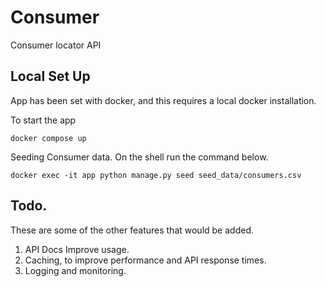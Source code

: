 # Consumer
Consumer locator API

## Local Set Up
App has been set with docker, and this requires a local docker installation.

To start the app

```docker compose up```

Seeding Consumer data. On the shell run the command below.

```docker exec -it app python manage.py seed seed_data/consumers.csv```




## Todo.

These are some of the other features that would be added.

1. API Docs Improve usage.
2. Caching, to improve performance and API response times.
3. Logging and monitoring.

